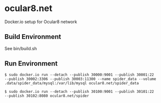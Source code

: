 ocular8.net
===========

Docker.io setup for Ocular8 network

Build Environment
-----------------

See bin/build.sh

Run Environment
---------------

	$ sudo docker.io run --detach --publish 30000:9001 --publish 30001:22 --publish 30002:3306 --publish 30003:11300 --name spider_data --volume .data/spider_data/mysql:/var/lib/mysql ocular8.net/spider_data

	$ sudo docker.io run --detach --publish 30100:9001 --publish 30101:22 --publish 30102:8080 ocular8.net/spider
